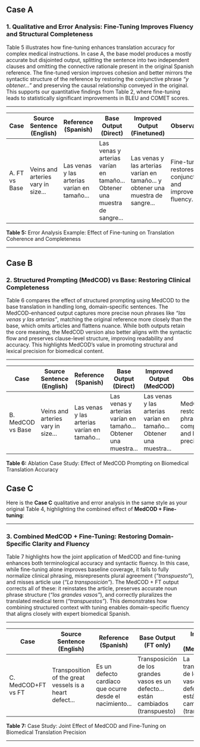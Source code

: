 ## Case A

### **1. Qualitative and Error Analysis: Fine-Tuning Improves Fluency and Structural Completeness**

Table 5 illustrates how fine-tuning enhances translation accuracy for complex medical instructions. In case A, the base model produces a mostly accurate but disjointed output, splitting the sentence into two independent clauses and omitting the connective rationale present in the original Spanish reference. The fine-tuned version improves cohesion and better mirrors the syntactic structure of the reference by restoring the conjunctive phrase *“y obtener…”* and preserving the causal relationship conveyed in the original. This supports our quantitative findings from Table 2, where fine-tuning leads to statistically significant improvements in BLEU and COMET scores.

---

| Case          | Source Sentence (English)          | Reference (Spanish)                          | Base Output (Direct)                                                      | Improved Output (Finetuned)                                                     | Observation                                            |
| ------------- | ---------------------------------- | -------------------------------------------- | ------------------------------------------------------------------------- | ------------------------------------------------------------------------------- | ------------------------------------------------------ |
| A. FT vs Base | Veins and arteries vary in size... | Las venas y las arterias varían en tamaño... | Las venas y arterias varían en tamaño... Obtener una muestra de sangre... | Las venas y las arterias varían en tamaño... y obtener una muestra de sangre... | Fine-tuning restores conjunction and improves fluency. |

**Table 5:** Error Analysis Example: Effect of Fine-tuning on Translation Coherence and Completeness

---

## Case B


### **2. Structured Prompting (MedCOD) vs Base: Restoring Clinical Completeness**

Table 6 compares the effect of structured prompting using MedCOD to the base translation in handling long, domain-specific sentences. The MedCOD-enhanced output captures more precise noun phrases like *“las venas y las arterias”*, matching the original reference more closely than the base, which omits articles and flattens nuance. While both outputs retain the core meaning, the MedCOD version also better aligns with the syntactic flow and preserves clause-level structure, improving readability and accuracy. This highlights MedCOD’s value in promoting structural and lexical precision for biomedical content.

---

| Case              | Source Sentence (English)          | Reference (Spanish)                          | Base Output (Direct)                                            | Improved Output (MedCOD)                                            | Observation                                                     |
| ----------------- | ---------------------------------- | -------------------------------------------- | --------------------------------------------------------------- | ------------------------------------------------------------------- | --------------------------------------------------------------- |
| B. MedCOD vs Base | Veins and arteries vary in size... | Las venas y las arterias varían en tamaño... | Las venas y arterias varían en tamaño... Obtener una muestra... | Las venas y las arterias varían en tamaño... Obtener una muestra... | MedCOD restores noun phrase completeness and lexical precision. |

**Table 6:** Ablation Case Study: Effect of MedCOD Prompting on Biomedical Translation Accuracy

## Case C

Here is the **Case C** qualitative and error analysis in the same style as your original Table 4, highlighting the combined effect of **MedCOD + Fine-tuning**:

---

### **3. Combined MedCOD + Fine-Tuning: Restoring Domain-Specific Clarity and Fluency**

Table 7 highlights how the joint application of MedCOD and fine-tuning enhances both terminological accuracy and syntactic fluency. In this case, while fine-tuning alone improves baseline coverage, it fails to fully normalize clinical phrasing, misrepresents plural agreement (*“transpuesto”*), and misses article use (*“La transposición”*). The MedCOD + FT output corrects all of these: it reinstates the article, preserves accurate noun phrase structure (*“los grandes vasos”*), and correctly pluralizes the translated medical term (*“transpuestos”*). This demonstrates how combining structured context with tuning enables domain-specific fluency that aligns closely with expert biomedical Spanish.

---

| Case               | Source Sentence (English)                               | Reference (Spanish)                                      | Base Output (FT only)                                                             | Improved Output (MedCOD+FT)                                                           | Observation                                                    |
| ------------------ | ------------------------------------------------------- | -------------------------------------------------------- | --------------------------------------------------------------------------------- | ------------------------------------------------------------------------------------- | -------------------------------------------------------------- |
| C. MedCOD+FT vs FT | Transposition of the great vessels is a heart defect... | Es un defecto cardíaco que ocurre desde el nacimiento... | Transposición de los grandes vasos es un defecto... están cambiados (transpuesto) | La transposición de los grandes vasos es un defecto... están cambiados (transpuestos) | MedCOD+FT reinforces grammatical accuracy and domain phrasing. |

**Table 7:** Case Study: Joint Effect of MedCOD and Fine-Tuning on Biomedical Translation Precision

---





